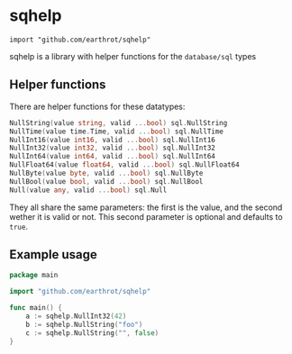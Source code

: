 # sqhelp
`import "github.com/earthrot/sqhelp"`

sqhelp is a library with helper functions for the `database/sql` types

## Helper functions
There are helper functions for these datatypes:

```go
NullString(value string, valid ...bool) sql.NullString
NullTime(value time.Time, valid ...bool) sql.NullTime
NullInt16(value int16, valid ...bool) sql.NullInt16
NullInt32(value int32, valid ...bool) sql.NullInt32
NullInt64(value int64, valid ...bool) sql.NullInt64
NullFloat64(value float64, valid ...bool) sql.NullFloat64
NullByte(value byte, valid ...bool) sql.NullByte
NullBool(value bool, valid ...bool) sql.NullBool
Null(value any, valid ...bool) sql.Null
```

They all share the same parameters: the first is the value, and the second wether it is valid or not. This second parameter is optional and defaults to `true`.

## Example usage
```go
package main

import "github.com/earthrot/sqhelp"

func main() {
	a := sqhelp.NullInt32(42)
	b := sqhelp.NullString("foo")
	c := sqhelp.NullString("", false)
}
```
